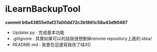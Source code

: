 # iLearnBackupTool

**commit b9a43855e0af27a00dd72c3b1861c58a43d90487**
- Updater.py : 完成基本功能
- .gitignore : 其實如果可以的話我很想刪掉remote repository上面的.idea/
- README.md  : 我會在這邊寫我改了啥XD